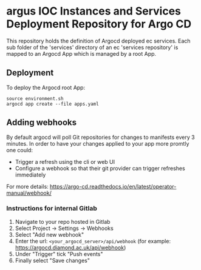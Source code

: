 # argus IOC Instances and Services Deployment Repository for Argo CD

This repository holds the definition of Argocd deployed ec services. Each sub folder of the 'services' directory of an ec 'services repository' is mapped to an Argocd App which is managed by a root App.

## Deployment
To deploy the Argocd root App:
```
source environment.sh
argocd app create --file apps.yaml
```

## Adding webhooks
By default argocd will poll Git repositories for changes to manifests every 3 minutes. In order to have your changes applied to your app more promtly one could:
- Trigger a refresh using the cli or web UI
- Configure a webhook so that their git provider can trigger refreshes immediately

For more details: https://argo-cd.readthedocs.io/en/latest/operator-manual/webhook/

### Instructions for internal Gitlab

1. Navigate to your repo hosted in Gitlab
1. Select Project -> Settings -> Webhooks
1. Select "Add new webhook"
1. Enter the url: `<your_argocd_server>/api/webhook` (for example: https://argocd.diamond.ac.uk/api/webhook)
1. Under "Trigger" tick "Push events"
1. Finally select "Save changes"
